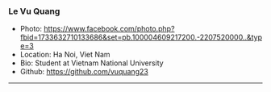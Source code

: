 ### Le Vu Quang
- Photo: https://www.facebook.com/photo.php?fbid=1733632710133686&set=pb.100004609217200.-2207520000..&type=3
- Location: Ha Noi, Viet Nam
- Bio: Student at Vietnam National University
- Github: https://github.com/vuquang23
***
